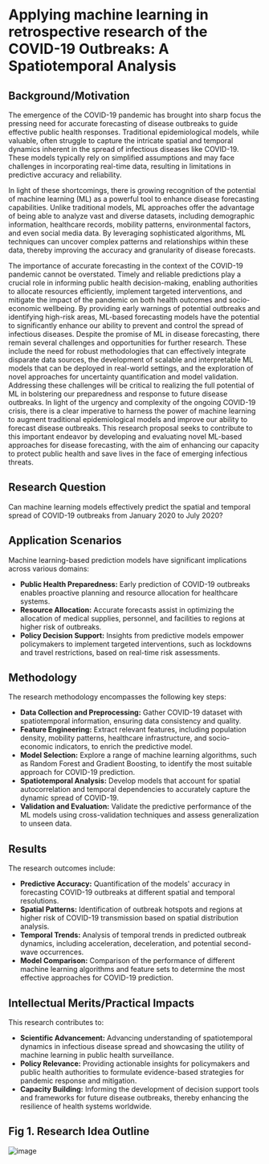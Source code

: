 # Applying machine learning in retrospective research of the COVID-19 Outbreaks: A Spatiotemporal Analysis

## Background/Motivation
The emergence of the COVID-19 pandemic has brought into sharp focus the pressing need for accurate forecasting of disease outbreaks to guide effective public health responses. Traditional epidemiological models, while valuable, often struggle to capture the intricate spatial and temporal dynamics inherent in the spread of infectious diseases like COVID-19. These models typically rely on simplified assumptions and may face challenges in incorporating real-time data, resulting in limitations in predictive accuracy and reliability.

In light of these shortcomings, there is growing recognition of the potential of machine learning (ML) as a powerful tool to enhance disease forecasting capabilities. Unlike traditional models, ML approaches offer the advantage of being able to analyze vast and diverse datasets, including demographic information, healthcare records, mobility patterns, environmental factors, and even social media data. By leveraging sophisticated algorithms, ML techniques can uncover complex patterns and relationships within these data, thereby improving the accuracy and granularity of disease forecasts.

The importance of accurate forecasting in the context of the COVID-19 pandemic cannot be overstated. Timely and reliable predictions play a crucial role in informing public health decision-making, enabling authorities to allocate resources efficiently, implement targeted interventions, and mitigate the impact of the pandemic on both health outcomes and socio-economic wellbeing. By providing early warnings of potential outbreaks and identifying high-risk areas, ML-based forecasting models have the potential to significantly enhance our ability to prevent and control the spread of infectious diseases.
Despite the promise of ML in disease forecasting, there remain several challenges and opportunities for further research. These include the need for robust methodologies that can effectively integrate disparate data sources, the development of scalable and interpretable ML models that can be deployed in real-world settings, and the exploration of novel approaches for uncertainty quantification and model validation. Addressing these challenges will be critical to realizing the full potential of ML in bolstering our preparedness and response to future disease outbreaks.
In light of the urgency and complexity of the ongoing COVID-19 crisis, there is a clear imperative to harness the power of machine learning to augment traditional epidemiological models and improve our ability to forecast disease outbreaks. This research proposal seeks to contribute to this important endeavor by developing and evaluating novel ML-based approaches for disease forecasting, with the aim of enhancing our capacity to protect public health and save lives in the face of emerging infectious threats.


## Research Question
Can machine learning models effectively predict the spatial and temporal spread of COVID-19 outbreaks from January 2020 to July 2020?

## Application Scenarios
Machine learning-based prediction models have significant implications across various domains:
- **Public Health Preparedness:** Early prediction of COVID-19 outbreaks enables proactive planning and resource allocation for healthcare systems.
- **Resource Allocation:** Accurate forecasts assist in optimizing the allocation of medical supplies, personnel, and facilities to regions at higher risk of outbreaks.
- **Policy Decision Support:** Insights from predictive models empower policymakers to implement targeted interventions, such as lockdowns and travel restrictions, based on real-time risk assessments.

## Methodology
The research methodology encompasses the following key steps:
- **Data Collection and Preprocessing:** Gather COVID-19 dataset with spatiotemporal information, ensuring data consistency and quality.
- **Feature Engineering:** Extract relevant features, including population density, mobility patterns, healthcare infrastructure, and socio-economic indicators, to enrich the predictive model.
- **Model Selection:** Explore a range of machine learning algorithms, such as Random Forest and Gradient Boosting, to identify the most suitable approach for COVID-19 prediction.
- **Spatiotemporal Analysis:** Develop models that account for spatial autocorrelation and temporal dependencies to accurately capture the dynamic spread of COVID-19.
- **Validation and Evaluation:** Validate the predictive performance of the ML models using cross-validation techniques and assess generalization to unseen data.

## Results
The research outcomes include:
- **Predictive Accuracy:** Quantification of the models' accuracy in forecasting COVID-19 outbreaks at different spatial and temporal resolutions.
- **Spatial Patterns:** Identification of outbreak hotspots and regions at higher risk of COVID-19 transmission based on spatial distribution analysis.
- **Temporal Trends:** Analysis of temporal trends in predicted outbreak dynamics, including acceleration, deceleration, and potential second-wave occurrences.
- **Model Comparison:** Comparison of the performance of different machine learning algorithms and feature sets to determine the most effective approaches for COVID-19 prediction.

## Intellectual Merits/Practical Impacts
This research contributes to:
- **Scientific Advancement:** Advancing understanding of spatiotemporal dynamics in infectious disease spread and showcasing the utility of machine learning in public health surveillance.
- **Policy Relevance:** Providing actionable insights for policymakers and public health authorities to formulate evidence-based strategies for pandemic response and mitigation.
- **Capacity Building:** Informing the development of decision support tools and frameworks for future disease outbreaks, thereby enhancing the resilience of health systems worldwide.

## Fig 1. Research Idea Outline
![image](https://github.com/Rising-Stars-by-Sunshine/STATS201_Jiahe_ok/assets/154964920/b859162f-7432-436e-9668-4a1465d594ed)

